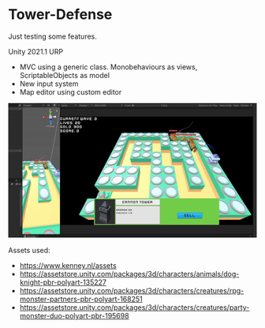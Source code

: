 # Tower-Defense
Just testing some features.

Unity 2021.1 URP


- MVC using a generic class. Monobehaviours as views, ScriptableObjects as model
- New input system
- Map editor using custom editor

![](td.gif)

Assets used:
- https://www.kenney.nl/assets
- https://assetstore.unity.com/packages/3d/characters/animals/dog-knight-pbr-polyart-135227
- https://assetstore.unity.com/packages/3d/characters/creatures/rpg-monster-partners-pbr-polyart-168251
- https://assetstore.unity.com/packages/3d/characters/creatures/party-monster-duo-polyart-pbr-195698

